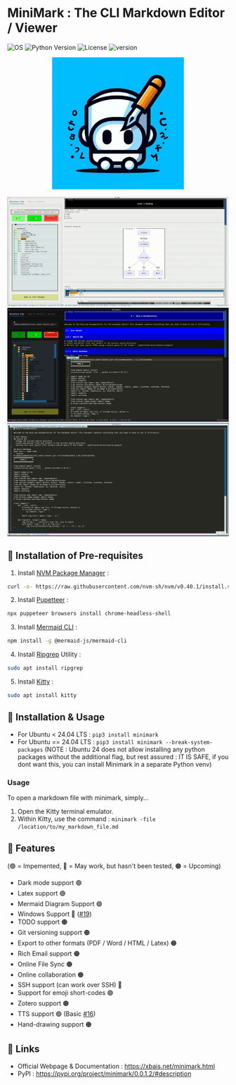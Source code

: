 # MiniMark : The CLI Markdown Editor / Viewer
![OS](https://img.shields.io/badge/OS-Linux-green) ![Python Version](https://img.shields.io/pypi/pyversions/minimark) ![License](https://img.shields.io/github/license/xbais/minimark) ![version](https://img.shields.io/pypi/v/minimark)

<p align="center">
  <img src="./_resources/logo.jpeg" alt="Sublime's custom image" style='width:300px'/>
</p>

![Light Mode](_resources/light-mode.png)
![Dark Mode](_resources/dark-mode.png)
![Markdown Editor](_resources/markdown-editor.png)

## 🔷 Installation of Pre-requisites
1. Install [NVM Package Manager](https://github.com/nvm-sh/nvm) : 
  ```bash
  curl -o- https://raw.githubusercontent.com/nvm-sh/nvm/v0.40.1/install.sh | bash
  ```
2. Install [Pupetteer](https://pptr.dev) : 
  ```bash
  npx puppeteer browsers install chrome-headless-shell
  ```
3. Install [Mermaid CLI](https://github.com/mermaid-js/mermaid-cli) : 
  ```bash
  npm install -g @mermaid-js/mermaid-cli
  ```
4. Install [Ripgrep](https://github.com/BurntSushi/ripgrep) Utility :
  ```bash
  sudo apt install ripgrep
  ```
5. Install [Kitty](https://sw.kovidgoyal.net/kitty/) :
  ```bash
  sudo apt install kitty
  ```
## 🔷 Installation & Usage
- For Ubuntu < 24.04 LTS : `pip3 install minimark`
- For Ubuntu == 24.04 LTS : `pip3 install minimark --break-system-packages` (NOTE : Ubuntu 24 does not allow installing any python packages without the additional flag, but rest assured : IT IS SAFE, if you dont want this, you can install Minimark in a separate Python venv)

### **Usage**
To open a markdown file with minimark, simply... 
1. Open the Kitty terminal emulator.
2. Within Kitty, use the command : `minimark -file /location/to/my_markdown_file.md`

## 🔷 Features
(🟢 = Impemented, 🔵 = May work, but hasn't been tested, 🟠 = Upcoming)
- Dark mode support 🟢
- Latex support 🟢
- Mermaid Diagram Support 🟢
- Windows Support 🔵 ([#19](https://github.com/xbais/minimark/issues/19))
- TODO support 🟠
- Git versioning support 🟠
- Export to other formats (PDF / Word / HTML / Latex) 🟠
- Rich Email support 🟠
- Online File Sync 🟠
- Online collaboration 🟠
- SSH support (can work over SSH) 🔵
- Support for emoji short-codes 🟢
- Zotero support 🟠
- TTS support 🟢 (Basic [#16](https://github.com/xbais/minimark/issues/16))
- Hand-drawing support 🟠

## 🔷 Links
- Official Webpage & Documentation : https://xbais.net/minimark.html
- PyPI : https://pypi.org/project/minimark/0.0.1.2/#description
